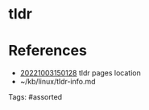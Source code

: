 # tldr

# References
- [20221003150128](/zet/20221003150128/README.md) tldr pages location
- ~/kb/linux/tldr-info.md

Tags:
    #assorted
